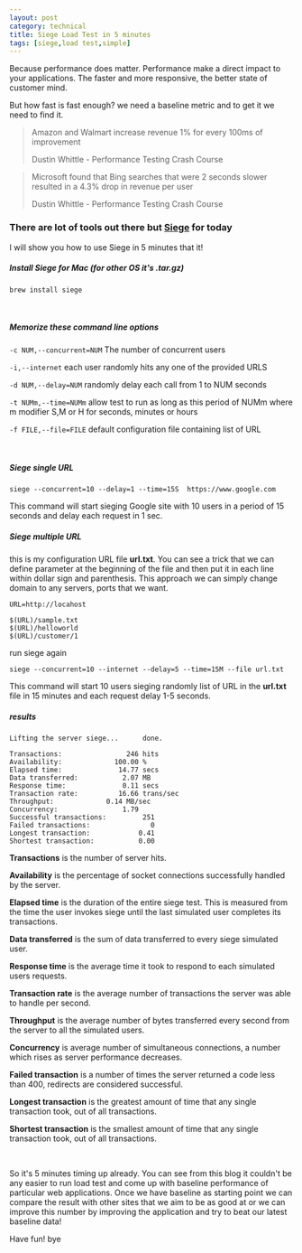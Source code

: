 ```yaml
---
layout: post
category: technical
title: Siege Load Test in 5 minutes
tags: [siege,load test,simple]
---
```


Because performance does matter. Performance make a direct impact to your applications. The faster and more responsive, the better state of customer mind.

But how fast is fast enough? we need a baseline metric and to get it we need to find it.

<blockquote class="blockquote-reverse">
  <p>Amazon and Walmart increase revenue 1% for every 100ms of improvement</p>
  <footer>Dustin Whittle - Performance Testing Crash Course</footer>
</blockquote>

<blockquote class="blockquote">
  <p>Microsoft found that Bing searches that were 2 seconds slower resulted in a 4.3% drop in revenue per user</p>
  <footer>Dustin Whittle - Performance Testing Crash Course</footer>
</blockquote>

<!-- read more -->

### There are lot of tools out there but [Siege](https://linux.die.net/man/1/siege) for today

I will show you how to use Siege in 5 minutes that it!

##### Install Siege for Mac (for other OS it's .tar.gz)
`brew install siege`

<br/>

##### Memorize these command line options
`-c NUM,--concurrent=NUM` The number of concurrent users

`-i,--internet` each user randomly hits any one of the provided URLS

`-d NUM,--delay=NUM` randomly delay each call from 1 to NUM seconds

`-t NUMm,--time=NUMm` allow test to run as long as this period of NUMm where m modifier S,M or H for seconds, minutes or hours        

`-f FILE,--file=FILE` default configuration file containing list of URL      

<br/>

##### Siege single URL

`siege --concurrent=10 --delay=1 --time=15S  https://www.google.com`

This command will start sieging Google site with 10 users in a period of 15 seconds and delay each request in 1 sec.

##### Siege multiple URL

this is my configuration URL file **url.txt**. You can see a trick that we can define parameter at the beginning of the file and then put it in each line within dollar sign and parenthesis. This approach we can simply change domain to any servers, ports that we want.

~~~
URL=http://locahost

$(URL)/sample.txt
$(URL)/helloworld
$(URL)/customer/1
~~~

run siege again

`siege --concurrent=10 --internet --delay=5 --time=15M --file url.txt`

This command will start 10 users sieging randomly list of URL in the **url.txt** file in 15 minutes and each request delay 1-5 seconds.

##### results

~~~
Lifting the server siege...      done.

Transactions:		         246 hits
Availability:		      100.00 %
Elapsed time:		       14.77 secs
Data transferred:	        2.07 MB
Response time:		        0.11 secs
Transaction rate:	       16.66 trans/sec
Throughput:		        0.14 MB/sec
Concurrency:		        1.79
Successful transactions:         251
Failed transactions:	           0
Longest transaction:	        0.41
Shortest transaction:	        0.00
~~~

**Transactions** is the number of server hits.

**Availability** is the percentage of socket connections successfully handled by the server.

**Elapsed time** is the duration of the entire siege test. This is measured from the time the user invokes siege until the last simulated user completes its transactions.

**Data transferred** is the sum of data transferred to every siege simulated user.

**Response time** is the average time it took to respond to each simulated users requests.

**Transaction rate** is the average number of transactions the server was able to handle per second.

**Throughput** is the average number of bytes transferred every second from the server to all the simulated users.

**Concurrency** is average number of simultaneous connections, a number which rises as server performance decreases.

**Failed transaction** is a number of times the server returned a code less than 400, redirects are considered successful.

**Longest transaction** is the greatest amount of time that any single transaction took, out of all transactions.

**Shortest transaction** is the smallest amount of time that any single transaction took, out of all transactions.

<br/>

So it's 5 minutes timing up already. You can see from this blog it couldn't be any easier to run load test and come up with baseline performance of particular web applications. Once we have baseline as starting point we can compare the result with other sites that we aim to be as good at or we can improve this number by improving the application and try to beat our latest baseline data!

Have fun! bye